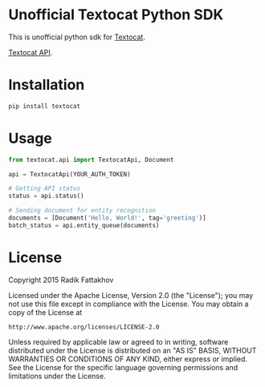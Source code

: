 # Unofficial Textocat Python SDK

This is unofficial python sdk for [Textocat](http://textocat.com).

[Textocat API](http://docs.textocat.com/).

# Installation

```bash
pip install textocat
```

# Usage

```python
from textocat.api import TextocatApi, Document

api = TextocatApi(YOUR_AUTH_TOKEN)

# Getting API status
status = api.status()

# Sending document for entity recognition
documents = [Document('Hello, World!', tag='greeting')]
batch_status = api.entity_queue(documents)
```

# License

Copyright 2015 Radik Fattakhov

Licensed under the Apache License, Version 2.0 (the "License");
you may not use this file except in compliance with the License.
You may obtain a copy of the License at

    http://www.apache.org/licenses/LICENSE-2.0

Unless required by applicable law or agreed to in writing, software
distributed under the License is distributed on an "AS IS" BASIS,
WITHOUT WARRANTIES OR CONDITIONS OF ANY KIND, either express or implied.
See the License for the specific language governing permissions and
limitations under the License.